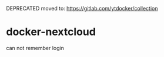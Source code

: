 DEPRECATED moved to: https://gitlab.com/ytdocker/collection

# docker-nextcloud

can not remember login

